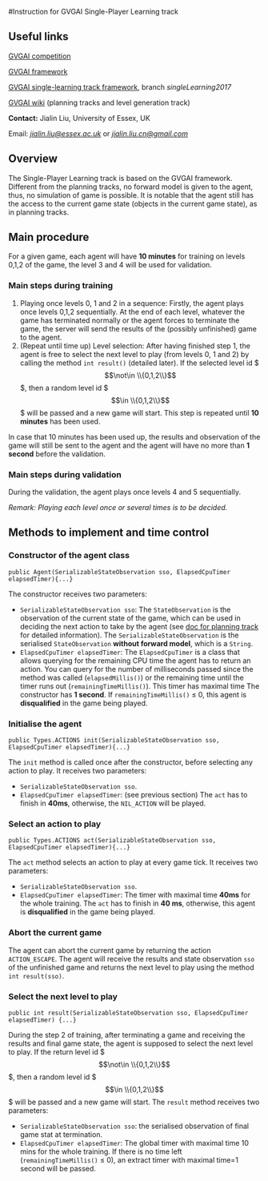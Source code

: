 #Instruction for GVGAI Single-Player Learning track

## Useful links
[GVGAI competition](http://www.gvgai.net/)

[GVGAI framework](https://github.com/EssexUniversityMCTS/gvgai)

[GVGAI single-learning track framework](https://github.com/EssexUniversityMCTS/gvgai), branch *singleLearning2017*

[GVGAI wiki](https://github.com/EssexUniversityMCTS/gvgai/wiki) (planning tracks and level generation track)

**Contact:** Jialin Liu, University of Essex, UK

Email: *jialin.liu@essex.ac.uk* or *jialin.liu.cn@gmail.com*

## Overview
The Single-Player Learning track is based on the GVGAI framework. Different from the planning tracks, no forward model is given to the agent, thus, no simulation of game is possible. It is notable that the agent still has the access to the current game state (objects in the current game state), as in planning tracks.

## Main procedure
For a given game, each agent will have **10 minutes** for training on levels 0,1,2 of the game, the level 3 and 4 will be used for validation.
### Main steps during training
1. Playing once levels 0, 1 and 2 in a sequence: Firstly, the agent plays once levels 0,1,2 sequentially. At the end of each level, whatever the game has terminated normally or the agent forces to terminate the game, the server will send the results of the (possibly unfinished) game to the agent.
2. (Repeat until time up) Level selection: After having finished step 1, the agent is free to select the next level to play (from levels 0, 1 and 2) by calling the method `int result()` (detailed later). If the selected level id $$$\not\in \\{0,1,2\\}$$$, then a random level id $$$\in \\{0,1,2\\}$$$ will be passed and a new game will start. This step is repeated until **10 minutes** has been used.

In case that 10 minutes has been used up, the results and observation of the game will still be sent to the agent and the agent will have no more than **1 second** before the validation.

### Main steps during validation
During the validation, the agent plays once levels 4 and 5 sequentially.

*Remark: Playing each level once or several times is to be decided.*

## Methods to implement and time control
### Constructor of the agent class
    public Agent(SerializableStateObservation sso, ElapsedCpuTimer elapsedTimer){...}
The constructor receives two parameters:

* `SerializableStateObservation sso`: The `StateObservation` is the observation of the current state of the game, which can be used in deciding the next action to take by the agent (see [doc for planning track](https://github.com/EssexUniversityMCTS/gvgai/wiki/Creating-Controllers) for detailed information). The `SerializableStateObservation` is the serialised `StateObservation` **without forward model**, which is a `String`.
* `ElapsedCpuTimer elapsedTimer`: The `ElapsedCpuTimer` is a class that allows querying for the remaining CPU time the agent has to return an action. You can query for the number of milliseconds passed since the method was called (`elapsedMillis()`) or the remaining time until the timer runs out (`remainingTimeMillis()`). This timer has maximal time 
The constructor has **1 second**. If `remainingTimeMillis()` ≤ 0, this agent is **disqualified** in the game being played.

### Initialise the agent
    public Types.ACTIONS init(SerializableStateObservation sso, ElapsedCpuTimer elapsedTimer){...}
The `init` method is called once after the constructor, before selecting any action to play. It receives two parameters:

* `SerializableStateObservation sso`.
* `ElapsedCpuTimer elapsedTimer`: (see previous section) The `act` has to finish in **40ms**, otherwise, the `NIL_ACTION` will be played.

### Select an action to play
    public Types.ACTIONS act(SerializableStateObservation sso, ElapsedCpuTimer elapsedTimer){...}
The `act` method selects an action to play at every game tick. It receives two parameters:

* `SerializableStateObservation sso`.
* `ElapsedCpuTimer elapsedTimer`: The timer with maximal time **40ms** for the whole training. The `act` has to finish in **40 ms**, otherwise, this agent is **disqualified** in the game being played.

### Abort the current game
The agent can abort the current game by returning the action `ACTION_ESCAPE`. The agent will receive the results and state observation `sso` of the unfinished game and returns the next level to play using the method `int result(sso)`.

### Select the next level to play
    public int result(SerializableStateObservation sso, ElapsedCpuTimer elapsedTimer) {...}
During the step 2 of training, after terminating a game and receiving the results and final game state, the agent is supposed to select the next level to play. If the return level id $$$\not\in \\{0,1,2\\}$$$, then a random level id $$$\in \\{0,1,2\\}$$$ will be passed and a new game will start. The `result` method receives two parameters:

* `SerializableStateObservation sso`: the serialised observation of final game stat at termination.
* `ElapsedCpuTimer elapsedTimer`: The global timer with maximal time 10 mins for the whole training. If there is no time left (`remainingTimeMillis()` ≤ 0), an extract timer with maximal time=1 second will be passed.